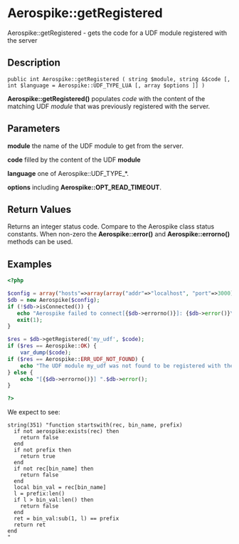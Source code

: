 
# Aerospike::getRegistered

Aerospike::getRegistered - gets the code for a UDF module registered with the server

## Description

```
public int Aerospike::getRegistered ( string $module, string &$code [, int $language = Aerospike::UDF_TYPE_LUA [, array $options ]] )
```

**Aerospike::getRegistered()** populates *code* with the content of the matching
UDF *module* that was previously registered with the server.

## Parameters

**module** the name of the UDF module to get from the server.

**code** filled by the content of the UDF **module**

**language** one of Aerospike::UDF_TYPE_*.

**options** including **Aerospike::OPT_READ_TIMEOUT**.

## Return Values

Returns an integer status code.  Compare to the Aerospike class status
constants.  When non-zero the **Aerospike::error()** and
**Aerospike::errorno()** methods can be used.

## Examples

```php
<?php

$config = array("hosts"=>array(array("addr"=>"localhost", "port"=>3000)));
$db = new Aerospike($config);
if (!$db->isConnected()) {
   echo "Aerospike failed to connect[{$db->errorno()}]: {$db->error()}\n";
   exit(1);
}

$res = $db->getRegistered('my_udf', $code);
if ($res == Aerospike::OK) {
    var_dump($code);
if ($res == Aerospike::ERR_UDF_NOT_FOUND) {
    echo "The UDF module my_udf was not found to be registered with the server.\n";
} else {
    echo "[{$db->errorno()}] ".$db->error();
}

?>
```

We expect to see:

```
string(351) "function startswith(rec, bin_name, prefix)
  if not aerospike:exists(rec) then
    return false
  end
  if not prefix then
    return true
  end
  if not rec[bin_name] then
    return false
  end
  local bin_val = rec[bin_name]
  l = prefix:len()
  if l > bin_val:len() then
    return false
  end
  ret = bin_val:sub(1, l) == prefix
  return ret
end
"
```

